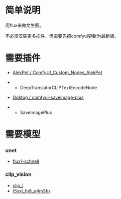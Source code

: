 # 简单说明

用flux来做文生图。

不必须安装更多插件，但需要先把comfyui更新为最新版。

# 需要插件

- [AlekPet / ComfyUI_Custom_Nodes_AlekPet](https://github.com/AlekPet/ComfyUI_Custom_Nodes_AlekPet)
- - DeepTranslatorCLIPTextEncodeNode

- [Goktug / comfyui-saveimage-plus](https://github.com/Goktug/comfyui-saveimage-plus)
- - SaveImagePlus

# 需要模型

### unet
- [flux1-schnell](https://huggingface.co/black-forest-labs/FLUX.1-schnell/blob/main/flux1-schnell.safetensors)

### clip_vision
- [clip_l](https://huggingface.co/comfyanonymous/flux_text_encoders/blob/main/clip_l.safetensors)
- [t5xxl_fp8_e4m3fn](https://huggingface.co/comfyanonymous/flux_text_encoders/blob/main/t5xxl_fp8_e4m3fn.safetensors)
